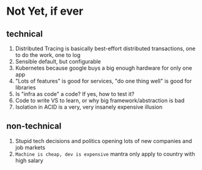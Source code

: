 # Not Yet, if ever

## technical

1. Distributed Tracing is basically best-effort distributed transactions, one to do the work, one to log
2. Sensible default, but configurable
3. Kubernetes because google buys a big enough hardware for only one app
4. "Lots of features" is good for services, "do one thing well" is good for libraries
5. Is "infra as code" a code? If yes, how to test it?
6. Code to write VS to learn, or why big framework/abstraction is bad
7. Isolation in ACID is a very, very insanely expensive illusion

## non-technical

1. Stupid tech decisions and politics opening lots of new companies and job markets
2. `Machine is cheap, dev is expensive` mantra only apply to country with high salary
